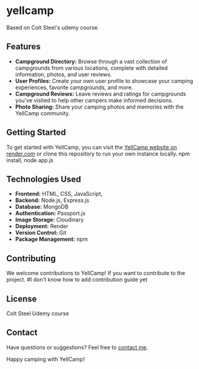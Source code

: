 # yellcamp
Based on Colt Steel's udemy course.

## Features

- **Campground Directory:** Browse through a vast collection of campgrounds from various locations, complete with detailed information, photos, and user reviews.
- **User Profiles:** Create your own user profile to showcase your camping experiences, favorite campgrounds, and more.
- **Campground Reviews:** Leave reviews and ratings for campgrounds you've visited to help other campers make informed decisions.
- **Photo Sharing:** Share your camping photos and memories with the YellCamp community.


## Getting Started

To get started with YellCamp, you can visit the [YellCamp website on render.com]([https://yellcamp.com](https://yellcamp.onrender.com/?fbclid=IwAR0FpgoUuYvNeiLJt627NWc6bftQJaQbv471NZnu3hy2y8tI9CfskeMcIf8)) or clone this repository to run your own instance locally. npm install, node app.js

## Technologies Used

- **Frontend:** HTML, CSS, JavaScript, 
- **Backend:** Node.js, Express.js
- **Database:** MongoDB
- **Authentication:** Passport.js
- **Image Storage:** Cloudinary
- **Deployment:** Render
- **Version Control:** Git
- **Package Management:** npm

## Contributing

We welcome contributions to YellCamp! If you want to contribute to the project. #I don't know how to add contribution guide yet

## License

Colt Steel Udemy course

## Contact

Have questions or suggestions? Feel free to [contact me](lusinedev@gmail.com).

Happy camping with YellCamp!

